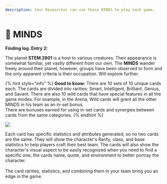 ```yaml
---
description: Your Researcher can use these MINDS to play each game.
---
```


# 🧠 MINDS

**Finding log. Entry 2:**&#x20;

The planet **STEM 2801** is a host to various creatures. Their appearance is somewhat familiar, yet vastly different from our own. The **MINDS** wander freely around their planet, however, groups have been observed to form and the only apparent criteria is their occupation. Will explore further.&#x20;

{% hint style="info" %}
**Good to know:** There are 10 sets of 10 unique cards each. The cards are divided into rarities: Smart, Intelligent, Brilliant, Genius, and Savant. There are also 10 wild cards that have special features in all the game modes. For example, in the Arena, Wild cards will grant all the other MINDS in his team as an in-set bonus.\
There are bonuses earned for using in-set cards and synergies between cards from the same categories.
{% endhint %}



![](<../../../../.gitbook/assets/ExpCard (1).png>)

Each card has specific statistics and attributes generated, so no two cards are the same. They will show the character's Rarity, class, and base statistics to help players craft their best team. The cards will also show the character's visual aspect to be easily recognized when you need to find a specific one; the cards name, quote, and environment to better portray the character. \
\
The card rarities, statistics, and combining them in your team bring you an edge in the game.





